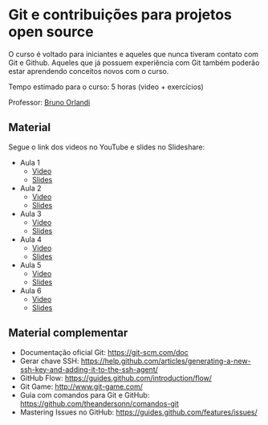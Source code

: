 # Git e contribuições para projetos open source

O curso é voltado para iniciantes e aqueles que nunca tiveram contato com Git e Github.
Aqueles que já possuem experiẽncia com Git também poderão estar aprendendo conceitos novos com o curso.


Tempo estimado para o curso: 5 horas (video + exercícios)

Professor: [Bruno Orlandi](https://github.com/BrOrlandi)

## Material
Segue o link dos videos no YouTube e slides no Slideshare:

- Aula 1
    - [Video]()
    - [Slides](http://www.slideshare.net/BrunoOrlandi/aula-1-curso-git-e-github-webschool)
- Aula 2
    - [Video]()
    - [Slides](http://www.slideshare.net/BrunoOrlandi/aula-2-curso-git-e-github-webschool)
- Aula 3
    - [Video]()
    - [Slides](http://www.slideshare.net/BrunoOrlandi/aula-3-curso-git-e-github-webschool)
- Aula 4
    - [Video]()
    - [Slides](http://www.slideshare.net/BrunoOrlandi/aula-4-curso-git-e-github-webschool)
- Aula 5
    - [Video]()
    - [Slides](http://www.slideshare.net/BrunoOrlandi/aula-5-curso-git-e-github-webschool)
- Aula 6
    - [Video]()
    - [Slides](http://www.slideshare.net/BrunoOrlandi/aula-6-curso-git-e-github-webschool)

## Material complementar

- Documentação oficial Git: https://git-scm.com/doc
- Gerar chave SSH: https://help.github.com/articles/generating-a-new-ssh-key-and-adding-it-to-the-ssh-agent/
- GitHub Flow: https://guides.github.com/introduction/flow/
- Git Game: http://www.git-game.com/
- Guia com comandos para Git e GitHub: https://github.com/theandersonn/comandos-git
- Mastering Issues no GitHub: https://guides.github.com/features/issues/

